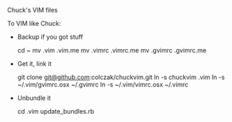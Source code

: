Chuck's VIM files

To VIM like Chuck:

* Backup if you got stuff

    cd ~
    mv .vim .vim.me
    mv .vimrc .vimrc.me
    mv .gvimrc .gvimrc.me

* Get it, link it

    git clone git@github.com:colczak/chuckvim.git
    ln -s chuckvim .vim
    ln -s ~/.vim/gvimrc.osx ~/.gvimrc
    ln -s ~/.vim/vimrc.osx ~/.vimrc

* Unbundle it

    cd .vim
    update_bundles.rb

